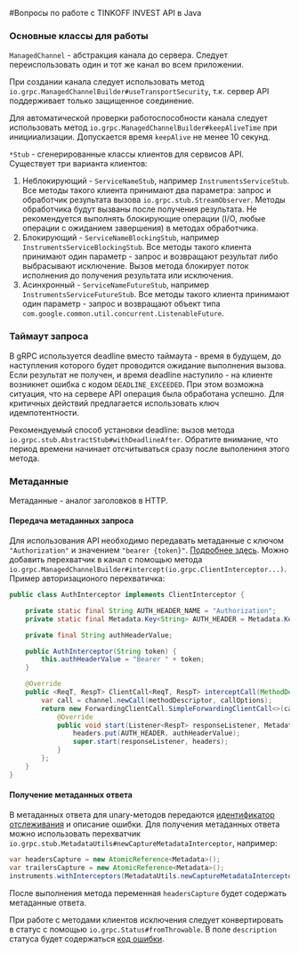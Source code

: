 #Вопросы по работе с TINKOFF INVEST API в Java

### Основные классы для работы
`ManagedChannel` - абстракция канала до сервера. Следует переиспользовать один и тот же канал во всем приложении.

При создании канала следует использовать метод `io.grpc.ManagedChannelBuilder#useTransportSecurity`, т.к. сервер API поддерживает только защищенное соединение.

Для автоматической проверки работоспособности канала следует использовать метод `io.grpc.ManagedChannelBuilder#keepAliveTime` при иницииализации. Допускается время `keepAlive` не менее 10 секунд.

`*Stub` - сгенерированные классы клиентов для сервисов API.
Существует три варианта клиентов:
1. Неблокирующий - `ServiceNameStub`, например `InstrumentsServiceStub`. Все методы такого клиента принимают два параметра: запрос и обработчик результата вызова `io.grpc.stub.StreamObserver`. Методы обработчика будут вызваны после получения результата. Не рекомендуется выполнять блокирующие операции (I/O, любые операции с ожиданием завершения) в методах обработчика.
2. Блокирующий - `ServiceNameBlockingStub`, например `InstrumentsServiceBlockingStub`. Все методы такого клиента принимают один параметр - запрос и возвращают результат либо выбрасывают исключение. Вызов метода блокирует поток исполнения до получения результата или исключения.
3. Асинхронный - `ServiceNameFutureStub`, например `InstrumentsServiceFutureStub`. Все методы такого клиента принимают один параметр - запрос и возвращают объект типа `com.google.common.util.concurrent.ListenableFuture`.

### Таймаут запроса
В gRPC используется deadline вместо таймаута - время в будущем, до наступления которого будет проводится ожидание выполнения вызова. Если результат не получен, и время deadline наступило - на клиенте возникнет ошибка с кодом `DEADLINE_EXCEEDED`. При этом возможна ситуация, что на сервере API операция была обработана успешно. Для критичных действий предлагается использовать ключ идемпотентности.

Рекомендуемый способ установки deadline: вызов метода `io.grpc.stub.AbstractStub#withDeadlineAfter`. Обратите внимание, что период времени начинает отсчитываться сразу после выполениня этого метода.

### Метаданные
Метаданные - аналог заголовков в HTTP.
#### Передача метаданных запроса
Для использования API необходимо передавать метаданные с ключом `"Authorization"` и значением `"bearer {token}"`. [Подробнее здесь](https://tinkoff.github.io/investAPI/token/).
Можно добавить перехватчик в канал с помощью метода `io.grpc.ManagedChannelBuilder#intercept(io.grpc.ClientInterceptor...)`. Пример авторизационого перехватичка:
```java
public class AuthInterceptor implements ClientInterceptor {

    private static final String AUTH_HEADER_NAME = "Authorization";
    private static final Metadata.Key<String> AUTH_HEADER = Metadata.Key.of(AUTH_HEADER_NAME, Metadata.ASCII_STRING_MARSHALLER);

    private final String authHeaderValue;

    public AuthInterceptor(String token) {
        this.authHeaderValue = "Bearer " + token;
    }

    @Override
    public <ReqT, RespT> ClientCall<ReqT, RespT> interceptCall(MethodDescriptor<ReqT, RespT> methodDescriptor, CallOptions callOptions, Channel channel) {
        var call = channel.newCall(methodDescriptor, callOptions);
        return new ForwardingClientCall.SimpleForwardingClientCall<>(call) {
            @Override
            public void start(Listener<RespT> responseListener, Metadata headers) {
                headers.put(AUTH_HEADER, authHeaderValue);
                super.start(responseListener, headers);
            }
        };
    }
}
```

#### Получение метаданных ответа
В метаданных ответа для unary-методов передаются [идентификатор отслеживания](https://tinkoff.github.io/investAPI/grpc/#tracking-id) и описание ошибки.
Для получения метаданных ответа можно использовать перехватчик `io.grpc.stub.MetadataUtils#newCaptureMetadataInterceptor`, например:
```java
var headersCapture = new AtomicReference<Metadata>();
var trailersCapture = new AtomicReference<Metadata>();
instruments.withInterceptors(MetadataUtils.newCaptureMetadataInterceptor(headersCapture, trailersCapture)).getInstrumentBy(...);
```
После выполнения метода переменная `headersCapture` будет содержать метаданные ответа.

При работе с методами клиентов исключения следует конвертировать в статус с помощью `io.grpc.Status#fromThrowable`. В поле `description` статуса будет содержаться [код ошибки](https://tinkoff.github.io/investAPI/errors/).